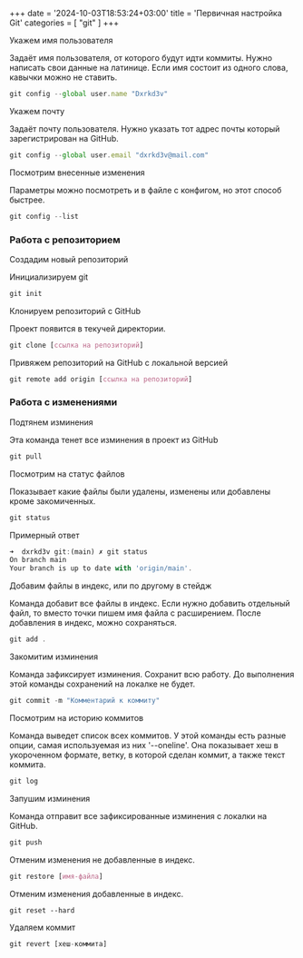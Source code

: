 +++
date = '2024-10-03T18:53:24+03:00'
title = 'Первичная настройка Git'
categories = [ "git" ]
+++

Укажем имя пользователя

Задаёт имя пользователя, от которого будут идти коммиты. Нужно написать свои данные на
латинице. Если имя состоит из одного слова, кавычки можно не ставить.

```js
git config --global user.name "Dxrkd3v"
```
Укажем почту

Задаёт почту пользователя. Нужно указать тот адрес почты который зарегистрирован на
GitHub.

```js
git config --global user.email "dxrkd3v@mail.com"
```

Посмотрим внесенные изменения

Параметры можно посмотреть и в файле с конфигом, но этот способ быстрее.

```js
git config --list
```

### Работа с репозиторием

Создадим новый репозиторий

Инициализируем git

```css
git init
```

Клонируем репозиторий с GitHub

Проект появится в текучей директории.

```css
git clone [ссылка на репозиторий]
```

Привяжем репозиторий на GitHub с локальной версией

```css
git remote add origin [ссылка на репозиторий]
```

### Работа с изменениями

Подтянем изминения

Эта команда тенет все изминения в проект из GitHub

```js
git pull
```

Посмотрим на статус файлов

Показывает какие файлы были удалены, изменены или добавлены кроме закомиченных.

```js
git status
```

Примерный ответ

```js
➜  dxrkd3v git:(main) ✗ git status
On branch main
Your branch is up to date with 'origin/main'.
```

Добавим файлы в индекс, или по другому в стейдж

Команда добавит все файлы в индекс. Если нужно добавить отдельный файл, то вместо
точки пишем имя файла с расширением. После добавления в индекс, можно сохраняться.

```js
git add .
```

Закомитим изминения

Команда зафиксирует изминения. Сохранит всю работу. До выполнения этой команды
сохранений на локалке не будет.

```js
git commit -m "Комментарий к коммиту"
```

Посмотрим на историю коммитов

Команда выведет список всех коммитов. У этой команды есть разные опции, самая
используемая из них '--oneline'. Она показывает хеш в укороченном формате, ветку, в
которой сделан коммит, а также текст коммита.

```js
git log
```

Запушим изминения

Команда отправит все зафиксированные изминения с локалки на GitHub.

```js
git push
```

Отменим изменения не добавленные в индекс.

```css
git restore [имя-файла]
```

Отменим изменения добавленные в индекс.

```css
git reset --hard
```

Удаляем коммит

```js
git revert [хеш-коммита]
```